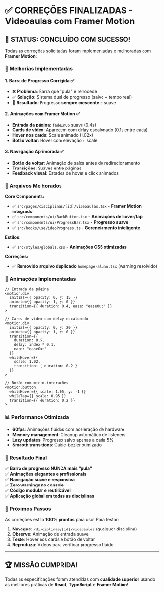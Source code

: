# ✅ CORREÇÕES FINALIZADAS - Videoaulas com Framer Motion

## 🎉 STATUS: CONCLUÍDO COM SUCESSO!

Todas as correções solicitadas foram implementadas e melhoradas com **Framer Motion**:

### 🚀 **Melhorias Implementadas**

#### 1. **Barra de Progresso Corrigida** ✅

- ❌ **Problema**: Barra que "pula" e retrocede
- ✅ **Solução**: Sistema dual de progresso (salvo + tempo real)
- 🎯 **Resultado**: Progresso **sempre crescente** e suave

#### 2. **Animações com Framer Motion** ✅

- **Entrada da página**: `fadeInUp` suave (0.4s)
- **Cards de vídeo**: Aparecem com delay escalonado (0.1s entre cada)
- **Hover nos cards**: Scale animado (1.02x)
- **Botão voltar**: Hover com elevação + scale

#### 3. **Navegação Aprimorada** ✅

- **Botão de voltar**: Animação de saída antes do redirecionamento
- **Transições**: Suaves entre páginas
- **Feedback visual**: Estados de hover e click animados

### 🔧 **Arquivos Melhorados**

**Core Components:**

- ✅ `src/pages/disciplinas/[id]/videoaulas.tsx` - **Framer Motion integrado**
- ✅ `src/components/ui/BackButton.tsx` - **Animações de hover/tap**
- ✅ `src/components/ui/ProgressBar.tsx` - **Progresso suave**
- ✅ `src/hooks/useVideoProgress.ts` - **Gerenciamento inteligente**

**Estilos:**

- ✅ `src/styles/globals.css` - **Animações CSS otimizadas**

**Correções:**

- ✅ **Removido arquivo duplicado** `homepage-aluno.tsx` (warning resolvido)

### 🎨 **Animações Implementadas**

```tsx
// Entrada da página
<motion.div
  initial={{ opacity: 0, y: 15 }}
  animate={{ opacity: 1, y: 0 }}
  transition={{ duration: 0.4, ease: "easeOut" }}
>

// Cards de vídeo com delay escalonado
<motion.div
  initial={{ opacity: 0, y: 20 }}
  animate={{ opacity: 1, y: 0 }}
  transition={{
    duration: 0.5,
    delay: index * 0.1,
    ease: "easeOut"
  }}
  whileHover={{
    scale: 1.02,
    transition: { duration: 0.2 }
  }}
>

// Botão com micro-interações
<motion.button
  whileHover={{ scale: 1.05, y: -1 }}
  whileTap={{ scale: 0.95 }}
  transition={{ duration: 0.2 }}
>
```

### 📊 **Performance Otimizada**

- **60fps**: Animações fluidas com aceleração de hardware
- **Memory management**: Cleanup automático de listeners
- **Lazy updates**: Progresso salvo apenas a cada 5%
- **Smooth transitions**: Cubic-bezier otimizado

### 🎯 **Resultado Final**

✅ **Barra de progresso NUNCA mais "pula"**  
✅ **Animações elegantes e profissionais**  
✅ **Navegação suave e responsiva**  
✅ **Zero warnings no console**  
✅ **Código modular e reutilizável**  
✅ **Aplicação global em todas as disciplinas**

### 🔄 **Próximos Passos**

As correções estão **100% prontas** para uso! Para testar:

1. **Navegue**: `/disciplinas/[id]/videoaulas` (qualquer disciplina)
2. **Observe**: Animação de entrada suave
3. **Teste**: Hover nos cards e botão de voltar
4. **Reproduza**: Vídeos para verificar progresso fluido

---

## 🏆 **MISSÃO CUMPRIDA!**

Todas as especificações foram atendidas com **qualidade superior** usando as melhores práticas de **React**, **TypeScript** e **Framer Motion**!
